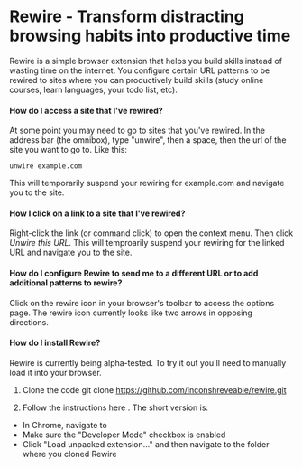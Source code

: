 # Rewire - Transform distracting browsing habits into productive time

Rewire is a simple browser extension that helps you build skills instead of wasting time on the internet. You configure certain URL patterns to be rewired to sites where you can productively build skills (study online courses, learn languages, your todo list, etc).

#### How do I access a site that I've rewired?
At some point you may need to go to sites that you've rewired. In the address bar (the omnibox), type "unwire", then a space, then the url of the site you want to go to. Like this:

    unwire example.com

This will temporarily suspend your rewiring for example.com and navigate you to the site.

#### How I click on a link to a site that I've rewired?
Right-click the link (or command click) to open the context menu. Then click *Unwire this URL*. This will temproarily suspend your rewiring for the linked URL and navigate you to the site.

#### How do I configure Rewire to send me to a different URL or to add additional patterns to rewire?
Click on the rewire icon in your browser's toolbar to access the options page. The rewire icon currently looks like two arrows in opposing directions.

#### How do I install Rewire?
Rewire is currently being alpha-tested. To try it out you'll need to manually load it into your browser.
1. Clone the code
    git clone https://github.com/inconshreveable/rewire.git

1. Follow the instructions here [](http://developer.chrome.com/extensions/getstarted.html#unpacked). The short version is:
- In Chrome, navigate to [](chrome://extensions)
- Make sure the "Developer Mode" checkbox is enabled
- Click "Load unpacked extension..." and then navigate to the folder where you cloned Rewire
